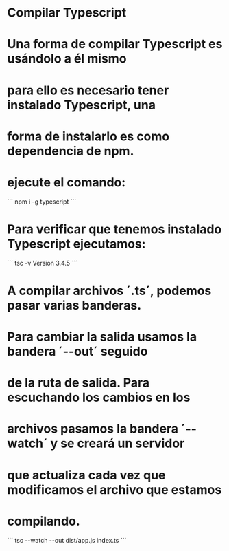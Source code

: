 # Compilar Typescript

# Una forma de compilar Typescript es usándolo a él mismo
# para ello es necesario tener instalado Typescript, una
# forma de instalarlo es como dependencia de npm.

# ejecute el comando:

´´´
npm i -g typescript
´´´

# Para verificar que tenemos instalado Typescript ejecutamos:

´´´
tsc -v
Version 3.4.5
´´´

# A compilar archivos ´.ts´, podemos pasar varias banderas.
# Para cambiar la salida usamos la bandera ´--out´ seguido
# de la ruta de salida. Para escuchando los cambios en los
# archivos pasamos la bandera ´--watch´ y se creará un servidor
# que actualiza cada vez que modificamos el archivo que estamos
# compilando.

´´´
tsc --watch --out dist/app.js index.ts
´´´

